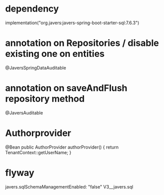 # dependency
implementation("org.javers:javers-spring-boot-starter-sql:7.6.3")

# annotation on Repositories / disable existing one on entities
@JaversSpringDataAuditable

# annotation on saveAndFlush repository method
@JaversAuditable

# Authorprovider
@Bean
public AuthorProvider authorProvider() { return TenantContext::getUserName; }

# flyway
javers.sqlSchemaManagementEnabled: "false"
V3__javers.sql
